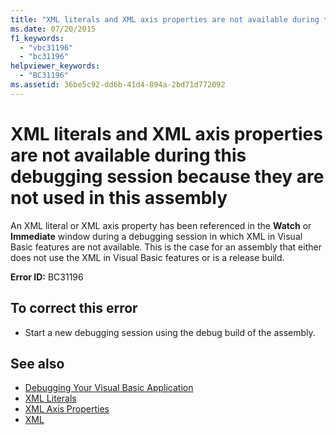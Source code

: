 ```yaml
---
title: "XML literals and XML axis properties are not available during this debugging session because they are not used in this assembly"
ms.date: 07/20/2015
f1_keywords: 
  - "vbc31196"
  - "bc31196"
helpviewer_keywords: 
  - "BC31196"
ms.assetid: 36be5c92-dd6b-41d4-894a-2bd71d772092
---
```

# XML literals and XML axis properties are not available during this debugging session because they are not used in this assembly
An XML literal or XML axis property has been referenced in the **Watch** or **Immediate** window during a debugging session in which XML in Visual Basic features are not available. This is the case for an assembly that either does not use the XML in Visual Basic features or is a release build.  
  
 **Error ID:** BC31196  
  
## To correct this error  
  
- Start a new debugging session using the debug build of the assembly.  
  
## See also

- [Debugging Your Visual Basic Application](/visualstudio/debugger/debugger-basics)
- [XML Literals](../language-reference/xml-literals/index.md)
- [XML Axis Properties](../language-reference/xml-axis/index.md)
- [XML](../programming-guide/language-features/xml/index.md)
